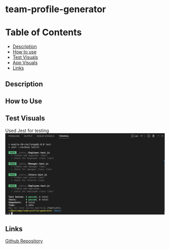 # team-profile-generator

# Table of Contents
* [Description](#description)
* [How to use](#use)
* [Test Visuals](#testvisuals)
* [App Visuals](#appvisuals)
* [Links](#links)

## Description



## How to Use



## Test Visuals
Used Jest for testing
![Jest Test](./images/testResults.png)



## Links
[Github Repository]()